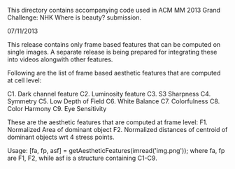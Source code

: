 This directory contains accompanying code used in ACM MM 2013 Grand Challenge: NHK Where is beauty? submission.

07/11/2013

This release contains only frame based features that can be computed on single images. A separate release is being prepared for integrating these into videos alongwith other features.

Following are the list of frame based aesthetic features that are computed at cell level:

C1. Dark channel feature
C2. Luminosity feature
C3. S3 Sharpness
C4. Symmetry
C5. Low Depth of Field
C6. White Balance
C7. Colorfulness
C8. Color Harmony
C9. Eye Sensitivity

These are the aesthetic features that are computed at frame level:
F1. Normalized Area of dominant object
F2. Normalized distances of centroid of dominant objects wrt 4 stress points.

Usage:
[fa, fp, asf] = getAestheticFeatures(imread('img.png'));
where fa, fp are F1, F2, while asf is a structure containing C1-C9.
